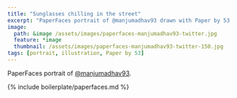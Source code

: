 ```yaml
---
title: "Sunglasses chilling in the street"
excerpt: "PaperFaces portrait of @manjumadhav93 drawn with Paper by 53 on an iPad."
image: 
  path: &image /assets/images/paperfaces-manjumadhav93-twitter.jpg 
  feature: *image
  thumbnail: /assets/images/paperfaces-manjumadhav93-twitter-150.jpg
tags: [portrait, illustration, Paper by 53]
---
```


PaperFaces portrait of [@manjumadhav93](http://twitter.com/manjumadhav93).

{% include boilerplate/paperfaces.md %}
